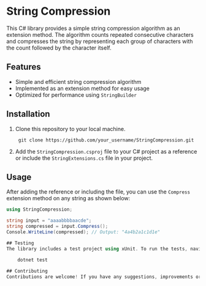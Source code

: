 # String Compression

This C# library provides a simple string compression algorithm as an extension method. The algorithm counts repeated consecutive characters and compresses the string by representing each group of characters with the count followed by the character itself.

## Features

- Simple and efficient string compression algorithm
- Implemented as an extension method for easy usage
- Optimized for performance using `StringBuilder`

## Installation

1. Clone this repository to your local machine.

        git clone https://github.com/your_username/StringCompression.git

2. Add the `StringCompression.csproj` file to your C# project as a reference or include the `StringExtensions.cs` file in your project.

## Usage

After adding the reference or including the file, you can use the `Compress` extension method on any string as shown below:

```csharp
using StringCompression;

string input = "aaaabbbbaacde";
string compressed = input.Compress();
Console.WriteLine(compressed); // Output: "4a4b2a1c1d1e"

## Testing
The library includes a test project using xUnit. To run the tests, navigate to the StringCompression.Tests directory and execute the following command:

    dotnet test
    
## Contributing
Contributions are welcome! If you have any suggestions, improvements or bug reports, please submit a pull request or create an issue.
